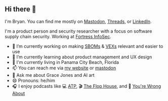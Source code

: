 ## Hi there 👋

I'm Bryan. You can find me mostly on [Mastodon](https://infosec.exchange/@bryancowan), [Threads](https://www.threads.net/@bryancowan), or [LinkedIn](https://www.linkedin.com/in/bryancowan/).

I'm a product person and security researcher with a focus on software supply chain security. Working at [Fortress InfoSec](https://www.fortressinfosec.com/home).

- 💼 I’m currently working on making [SBOMs](https://ntia.gov/page/software-bill-materials) & [VEXs](https://www.cisa.gov/sites/default/files/publications/VEX_Use_Cases_Aprill2022.pdf) relevant and easier to use
- 🌱 I’m currently learning about product management and UX design
- 📍 I'm currently living in Panama City Beach, Florida
- 📫 You can reach me via [my website](https://bryancowan.com/) or [mastodon](https://infosec.exchange/@bryancowan)
- 💬 Ask me about Grace Jones and AI art
- 😄 Pronouns: he/him
- 🎧 I enjoy podcasts like 💻 [ATP](https://atp.fm/), 🎬 [The Flop House](https://maximumfun.org/podcasts/flop-house/), and 🌈 [You're Wrong About](https://yourewrongabout.com)
